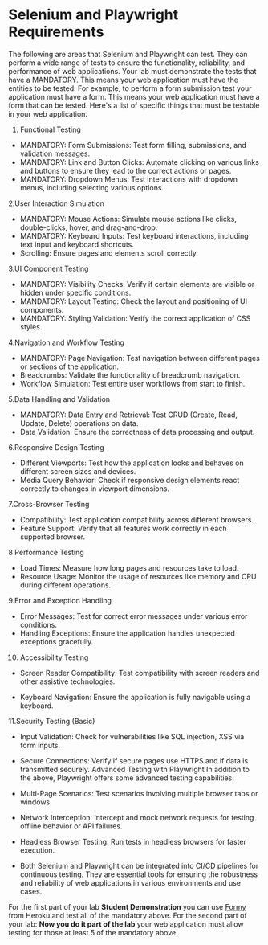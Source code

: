 # Selenium and Playwright Requirements

The following are areas that Selenium and Playwright can test.  They can perform a wide range of tests to ensure the functionality, reliability, and performance of web applications. Your lab must demonstrate the tests that have a MANDATORY.  This means your web application must have the entities to be tested.  For example,  to perform a form submission test your application must have a form.  This means your web application must have a form that can be tested.  Here's a list of specific things that must be testable in your web application.

1. Functional Testing

- MANDATORY: Form Submissions: Test form filling, submissions, and validation messages.
- MANDATORY: Link and Button Clicks: Automate clicking on various links and buttons to ensure they lead to the correct actions or pages.
- MANDATORY: Dropdown Menus: Test interactions with dropdown menus, including selecting various options.

2.User Interaction Simulation

- MANDATORY: Mouse Actions: Simulate mouse actions like clicks, double-clicks, hover, and drag-and-drop.
- MANDATORY: Keyboard Inputs: Test keyboard interactions, including text input and keyboard shortcuts.
- Scrolling: Ensure pages and elements scroll correctly.

3.UI Component Testing

- MANDATORY: Visibility Checks: Verify if certain elements are visible or hidden under specific conditions.
- MANDATORY: Layout Testing: Check the layout and positioning of UI components.
- MANDATORY: Styling Validation: Verify the correct application of CSS styles.

4.Navigation and Workflow Testing

- MANDATORY: Page Navigation: Test navigation between different pages or sections of the application.
- Breadcrumbs: Validate the functionality of breadcrumb navigation.
- Workflow Simulation: Test entire user workflows from start to finish.

5.Data Handling and Validation

- MANDATORY: Data Entry and Retrieval: Test CRUD (Create, Read, Update, Delete) operations on data.
- Data Validation: Ensure the correctness of data processing and output.

6.Responsive Design Testing

- Different Viewports: Test how the application looks and behaves on different screen sizes and devices.
- Media Query Behavior: Check if responsive design elements react correctly to changes in viewport dimensions.

7.Cross-Browser Testing

- Compatibility: Test application compatibility across different browsers.
- Feature Support: Verify that all features work correctly in each supported browser.

8 Performance Testing

- Load Times: Measure how long pages and resources take to load.
- Resource Usage: Monitor the usage of resources like memory and CPU during different operations.

9.Error and Exception Handling

- Error Messages: Test for correct error messages under various error conditions.
- Handling Exceptions: Ensure the application handles unexpected exceptions gracefully.

10. Accessibility Testing

- Screen Reader Compatibility: Test compatibility with screen readers and other assistive technologies.

- Keyboard Navigation: Ensure the application is fully navigable using a keyboard.

11.Security Testing (Basic)

- Input Validation: Check for vulnerabilities like SQL injection, XSS via form inputs.

- Secure Connections: Verify if secure pages use HTTPS and if data is transmitted securely.
Advanced Testing with Playwright
In addition to the above, Playwright offers some advanced testing capabilities:
- Multi-Page Scenarios: Test scenarios involving multiple browser tabs or windows.
- Network Interception: Intercept and mock network requests for testing offline behavior or API failures.
- Headless Browser Testing: Run tests in headless browsers for faster execution.
- Both Selenium and Playwright can be integrated into CI/CD pipelines for continuous testing. They are essential tools for ensuring the robustness and reliability of web applications in various environments and use cases.

For the first part of your lab **Student Demonstration** you can use [Formy](https://formy-project.herokuapp.com/) from Heroku and test all of the mandatory above.
For the second part of your lab: **Now you do it part of the lab** your web application must allow testing for those at least 5 of the mandatory above.
